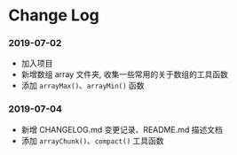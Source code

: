 # Change Log

### 2019-07-02

 - 加入项目
 - 新增数组 array 文件夹, 收集一些常用的关于数组的工具函数
 - 添加 `arrayMax()`、`arrayMin()` 函数


### 2019-07-04
- 新增 CHANGELOG.md 变更记录、README.md 描述文档
- 添加 `arrayChunk()`、`compact()` 工具函数
